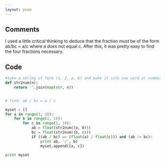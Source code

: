```yaml
---
layout: poem
---
```


## Comments

I used a little critical thinking to deduce that the fraction must be of the
form ab/bc = a/c where a does not equal c. After this, it was pretty easy to
find the four fractions necessary.

## Code

```python
#take a string of form (1, 2, a, b) and make it into one word or number of form 12ab
def str2num(n):
	return ''.join(map(str, n))		
	

# find: ab / bc = a / c

myset = []
for a in range(1, 10):
	for b in range(1, 10):
		for c in range(1, 10):
			ab = float(str2num((a, b)))
			bc = float(str2num((b, c)))
			if ((ab / bc) == (float(a) / float(c))) and (ab != bc):
				print ab, '/', bc
				myset.append([a, c])
			
print myset
```
